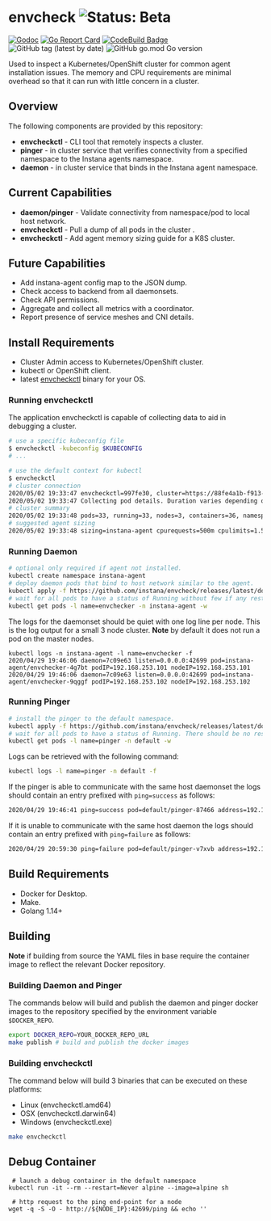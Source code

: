 envcheck ![Status: Beta](https://img.shields.io/badge/Status-BETA-YELLOW.svg)
=============================================================================

[![Godoc](https://godoc.org/github.com/instana/envcheck?status.svg)](https://godoc.org/github.com/instana/envcheck) [![Go Report Card](https://goreportcard.com/badge/github.com/instana/envcheck)](https://goreportcard.com/report/github.com/instana/envcheck) [![CodeBuild Badge](https://codebuild.us-west-2.amazonaws.com/badges?uuid=eyJlbmNyeXB0ZWREYXRhIjoialJ0L0lFUlFraEJKNU1tYVcwcDZWN3d4M2lJMjZTM003TG9OYXZOVndlSXNxQnlQeGt4NjVQUmpRa3pqcUdnajcrLzd3MWtxYnkyckpDWmFHT2ZMMVBnPSIsIml2UGFyYW1ldGVyU3BlYyI6IksyckVKVXc0V2NoYkRxQ0giLCJtYXRlcmlhbFNldFNlcmlhbCI6MX0%3D&branch=master)](https://us-west-2.console.aws.amazon.com/codesuite/codebuild/projects/envcheck/history) ![GitHub tag (latest by date)](https://img.shields.io/github/v/tag/instana/envcheck) ![GitHub go.mod Go version](https://img.shields.io/github/go-mod/go-version/instana/envcheck)

Used to inspect a Kubernetes/OpenShift cluster for common agent
 installation issues. The memory and CPU requirements are minimal overhead
 so that it can run with little concern in a cluster.

Overview
--------

The following components are provided by this repository:

- **envcheckctl** - CLI tool that remotely inspects a cluster.
- **pinger** - in cluster service that verifies connectivity from a specified
  namespace to the Instana agents namespace.
- **daemon** - in cluster service that binds in the Instana agent namespace.

Current Capabilities
--------------------

 * **daemon/pinger** - Validate connectivity from namespace/pod to local host
   network.
 * **envcheckctl** - Pull a dump of all pods in the cluster .
 * **envcheckctl** - Add agent memory sizing guide for a K8S cluster.

Future Capabilities
-------------------

 * Add instana-agent config map to the JSON dump.
 * Check access to backend from all daemonsets.
 * Check API permissions.
 * Aggregate and collect all metrics with a coordinator.
 * Report presence of service meshes and CNI details.

Install Requirements
--------------------

- Cluster Admin access to Kubernetes/OpenShift cluster.
- kubectl or OpenShift client.
- latest [envcheckctl](https://github.com/instana/envcheck/releases/latest)
  binary for your OS.

### Running envcheckctl

The application envcheckctl is capable of collecting data to aid in debugging a
 cluster.

```bash
# use a specific kubeconfig file
$ envcheckctl -kubeconfig $KUBECONFIG
# ...

# use the default context for kubectl
$ envcheckctl
# cluster connection
2020/05/02 19:33:47 envcheckctl=997fe30, cluster=https://88fe4a1b-f913-432f-bb03-64c6fcda31dd.k8s.ondigitalocean.com, start=2020-05-02T19:33:47-03:00
2020/05/02 19:33:47 Collecting pod details. Duration varies depending on the cluster.
# cluster summary
2020/05/02 19:33:48 pods=33, running=33, nodes=3, containers=36, namespaces=3, deployments=17, daemonsets=5, statefulsets=0, duration=955.355516ms
# suggested agent sizing
2020/05/02 19:33:48 sizing=instana-agent cpurequests=500m cpulimits=1.5 memoryrequests=512Mi memorylimits=512Mi heap=170M
```

### Running Daemon

```bash
# optional only required if agent not installed.
kubectl create namespace instana-agent
# deploy daemon pods that bind to host network similar to the agent.
kubectl apply -f https://github.com/instana/envcheck/releases/latest/download/daemon.yaml
# wait for all pods to have a status of Running without few if any restarts.
kubectl get pods -l name=envchecker -n instana-agent -w
```

The logs for the daemonset should be quiet with one log line per node. 
This is the log output for a small 3 node cluster. **Note** by default it does
 not run a pod on the master nodes.
```
kubectl logs -n instana-agent -l name=envchecker -f
2020/04/29 19:46:06 daemon=7c09e63 listen=0.0.0.0:42699 pod=instana-agent/envchecker-4g7bt podIP=192.168.253.101 nodeIP=192.168.253.101
2020/04/29 19:46:06 daemon=7c09e63 listen=0.0.0.0:42699 pod=instana-agent/envchecker-9qggf podIP=192.168.253.102 nodeIP=192.168.253.102
```

### Running Pinger

```bash
# install the pinger to the default namespace.
kubectl apply -f https://github.com/instana/envcheck/releases/latest/download/pinger.yaml
# wait for all pods to have a status of Running. There should be no restarts.
kubectl get pods -l name=pinger -n default -w
```

Logs can be retrieved with the following command:

```bash
kubectl logs -l name=pinger -n default -f
```

If the pinger is able to communicate with the same host daemonset the logs
should contain an entry prefixed with `ping=success` as follows:

```bash
2020/04/29 19:46:41 ping=success pod=default/pinger-87466 address=192.168.253.102:42699
```

If it is unable to communicate with the same host daemon the logs should contain
an entry prefixed with `ping=failure` as follows:

```bash
2020/04/29 20:59:30 ping=failure pod=default/pinger-v7xvb address=192.168.253.101:42699 err='Get "http://192.168.253.101:42699/ping": dial tcp 192.168.253.101:42699: i/o timeout'
```

Build Requirements
------------------

- Docker for Desktop.
- Make.
- Golang 1.14+

Building
--------

**Note** if building from source the YAML files in base require the container 
image to reflect the relevant Docker repository.

### Building Daemon and Pinger

The commands below will build and publish the daemon and pinger docker images to
 the repository specified by the environment variable `$DOCKER_REPO`.

```bash
export DOCKER_REPO=YOUR_DOCKER_REPO_URL
make publish # build and publish the docker images
```

### Building envcheckctl

The command below will build 3 binaries that can be executed on these platforms:

 - Linux (envcheckctl.amd64)
 - OSX (envcheckctl.darwin64)
 - Windows (envcheckctl.exe)

```bash
make envcheckctl
```

Debug Container
---------------

```shell
 # launch a debug container in the default namespace
kubectl run -it --rm --restart=Never alpine --image=alpine sh

 # http request to the ping end-point for a node
wget -q -S -O - http://${NODE_IP}:42699/ping && echo ''
```

